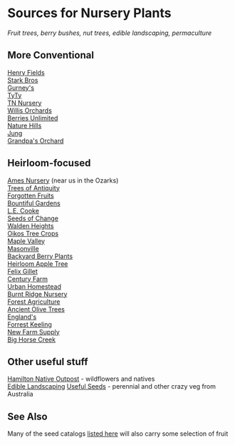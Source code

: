 # Sources for Nursery Plants

*Fruit trees, berry bushes, nut trees, edible landscaping, permaculture*

## More Conventional

[Henry Fields](http://www.henryfields.com/)    
[Stark Bros](http://www.starkbros.com/)    
[Gurney's](http://www.gurneys.com/)    
[TyTy](http://www.tytyga.com/default.asp)    
[TN Nursery](http://www.tnnursery.net/)    
[Willis Orchards](https://www.willisorchards.com/)    
[Berries Unlimited](http://www.berriesunlimited.com/)    
[Nature Hills](http://www.naturehills.com/)    
[Jung](https://www.jungseed.com/)    
[Grandpa's Orchard](http://www.grandpasorchard.com/)    

## Heirloom-focused

[Ames Nursery](http://www.amesorchardandnursery.com/) (near us in the Ozarks)    
[Trees of Antiquity](http://www.treesofantiquity.com/)     
[Forgotten Fruits](http://forgottenfruits.co.nz/)     
[Bountiful Gardens](https://bountifulgardens.org/)    
[L.E. Cooke](http://www.lecooke.com/cms/home.html)    
[Seeds of Change](http://www.seedsofchange.com/home.aspx)    
[Walden Heights](http://waldenheightsnursery.com/)    
[Oikos Tree Crops](http://oikostreecrops.com/)    
[Maple Valley](http://maplevalleyorchards.com/Pages/Home.aspx)    
[Masonville](http://www.masonvilleorchard.com/scionwood.htm)    
[Backyard Berry Plants](http://backyardberryplants.com/index.htm)    
[Heirloom Apple Tree](http://heirloomappletree.com/)    
[Felix Gillet](http://felixgillet.org/)    
[Century Farm](http://centuryfarmorchards.com/)    
[Urban Homestead](http://oldvaapples.com/)    
[Burnt Ridge Nursery](http://www.burntridgenursery.com)    
[Forest Agriculture](https://www.forestag.com)    
[Ancient Olive Trees](https://www.ancientolivetrees.com/)    
[England's](http://www.nuttrees.net/)     
[Forrest Keeling](https://www.fknursery.com/)     
[New Farm Supply](https://newfarmsupply.com/)     
[Big Horse Creek](http://bighorsecreekfarm.com/)    

## Other useful stuff 

[Hamilton Native Outpost](https://www.hamiltonnativeoutpost.com/) - wildflowers and natives    
[Edible Landscaping](https://ediblelandscaping.com/)
[Useful Seeds](http://www.usefulseeds.com/) - perennial and other crazy veg from Australia

## See Also

Many of the seed catalogs [listed here](http://vomitingchicken.com/another-happy-list-genes-seed-catalog-list/) will also carry some selection of fruit
